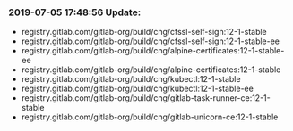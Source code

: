 ### 2019-07-05 17:48:56 Update:

- registry.gitlab.com/gitlab-org/build/cng/cfssl-self-sign:12-1-stable
- registry.gitlab.com/gitlab-org/build/cng/cfssl-self-sign:12-1-stable-ee
- registry.gitlab.com/gitlab-org/build/cng/alpine-certificates:12-1-stable-ee
- registry.gitlab.com/gitlab-org/build/cng/alpine-certificates:12-1-stable
- registry.gitlab.com/gitlab-org/build/cng/kubectl:12-1-stable
- registry.gitlab.com/gitlab-org/build/cng/kubectl:12-1-stable-ee
- registry.gitlab.com/gitlab-org/build/cng/gitlab-task-runner-ce:12-1-stable
- registry.gitlab.com/gitlab-org/build/cng/gitlab-unicorn-ce:12-1-stable
